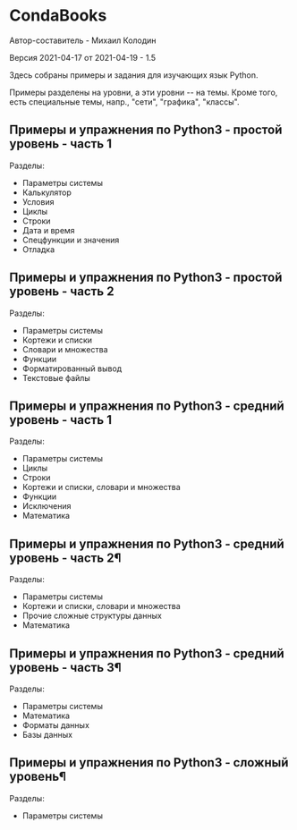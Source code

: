 CondaBooks
=================

Автор-составитель - Михаил Колодин

Версия 2021-04-17 от 2021-04-19 - 1.5

Здесь собраны примеры и задания для изучающих язык Python.

Примеры разделены на уровни, 
а эти уровни -- на темы.
Кроме того, есть специальные темы, напр., "сети", "графика", "классы".

Примеры и упражнения по Python3 - простой уровень - часть 1
------------------------------------------------------------

Разделы:

* Параметры системы
* Калькулятор
* Условия
* Циклы
* Строки
* Дата и время
* Спецфункции и значения
* Отладка

Примеры и упражнения по Python3 - простой уровень - часть 2
------------------------------------------------------------

Разделы:

* Параметры системы
* Кортежи и списки
* Словари и множества
* Функции
* Форматированный вывод
* Текстовые файлы

Примеры и упражнения по Python3 - средний уровень - часть 1
------------------------------------------------------------

Разделы:

* Параметры системы
* Циклы
* Строки
* Кортежи и списки, словари и множества
* Функции
* Исключения
* Математика

Примеры и упражнения по Python3 - средний уровень - часть 2¶
------------------------------------------------------------

Разделы:

* Параметры системы
* Кортежи и списки, словари и множества
* Прочие сложные структуры данных
* Математика

Примеры и упражнения по Python3 - средний уровень - часть 3¶
------------------------------------------------------------

Разделы:

* Параметры системы
* Математика
* Форматы данных
* Базы данных

Примеры и упражнения по Python3 - сложный уровень¶
------------------------------------------------------------

Разделы:

* Параметры системы


